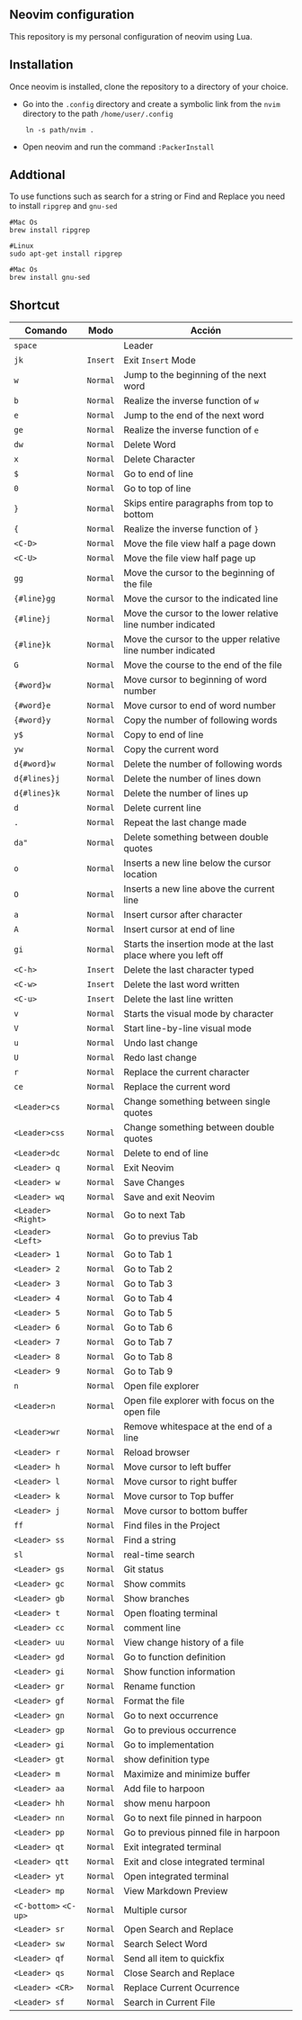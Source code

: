 ## Neovim configuration

This repository is my personal configuration of neovim using Lua.

## Installation

Once neovim is installed, clone the repository to a directory of your choice.

- Go into the `.config` directory and create a symbolic link from the `nvim` directory to the path `/home/user/.config`
```shell
    ln -s path/nvim .
```
- Open neovim and run the command `:PackerInstall`

## Addtional
To use functions such as search for a string or Find and Replace you need to install `ripgrep` and `gnu-sed`
```Shell
#Mac Os
brew install ripgrep

#Linux
sudo apt-get install ripgrep

```

```Shell
#Mac Os
brew install gnu-sed

```
## Shortcut


| Comando               | Modo     | Acción                                                         |
| --------------------- | -------- | ---------------------------------------------------------------|
| `space`               |          | Leader                                                         |
| `jk`                  | `Insert` | Exit `Insert` Mode                                             |
| `w`                   | `Normal` | Jump to the beginning of the next word                         |
| `b`                   | `Normal` | Realize the inverse function of `w`                            |
| `e`                   | `Normal` | Jump to the end of the next word                               |
| `ge`                  | `Normal` | Realize the inverse function of `e`                            |
| `dw`                  | `Normal` | Delete Word                                                    |
| `x`                   | `Normal` | Delete Character                                               |
| `$`                   | `Normal` | Go to end of line                                              |
| `0`                   | `Normal` | Go to top of line                                              |
| `}`                   | `Normal` | Skips entire paragraphs from top to bottom                     |
| `{`                   | `Normal` | Realize the inverse function of `}`                            |
| `<C-D>`               | `Normal` | Move the file view half a page down                            |
| `<C-U>`               | `Normal` | Move the file view half page up                                |
| `gg`                  | `Normal` | Move the cursor to the beginning of the file                   |
| `{#line}gg`           | `Normal` | Move the cursor to the indicated line                          |
| `{#line}j`            | `Normal` | Move the cursor to the lower relative line number indicated    |
| `{#line}k`            | `Normal` | Move the cursor to the upper relative line number indicated    |
| `G`                   | `Normal` | Move the course to the end of the file                         |
| `{#word}w`            | `Normal` | Move cursor to beginning of word number                        |
| `{#word}e`            | `Normal` | Move cursor to end of word number                              |
| `{#word}y`            | `Normal` | Copy the number of following words                             |
| `y$`                  | `Normal` | Copy to end of line                                            |
| `yw`                  | `Normal` | Copy the current word                                          |
| `d{#word}w`           | `Normal` | Delete the number of following words                           |
| `d{#lines}j`          | `Normal` | Delete the number of lines down                                |
| `d{#lines}k`          | `Normal` | Delete the number of lines up                                  |
| `d`                   | `Normal` | Delete current line                                            |
| `.`                   | `Normal` | Repeat the last change made                                    |
| `da"`                 | `Normal` | Delete something between double quotes                         |
| `o`                   | `Normal` | Inserts a new line below the cursor location                   |
| `O`                   | `Normal` | Inserts a new line above the current line                      |
| `a`                   | `Normal` | Insert cursor after character                                  |
| `A`                   | `Normal` | Insert cursor at end of line                                   |
| `gi`                  | `Normal` | Starts the insertion mode at the last place where you left off |
| `<C-h>`               | `Insert` | Delete the last character typed                                |
| `<C-w>`               | `Insert` | Delete the last word written                                   |
| `<C-u>`               | `Insert` | Delete the last line written                                   |
| `v`                   | `Normal` | Starts the visual mode by character                            |
| `V`                   | `Normal` | Start line-by-line visual mode                                 |
| `u`                   | `Normal` | Undo last change                                               |
| `U`                   | `Normal` | Redo last change                                               |
| `r`                   | `Normal` | Replace the current character                                  |
| `ce`                  | `Normal` | Replace the current word                                       |
| `<Leader>cs`          | `Normal` | Change something between single quotes                         |
| `<Leader>css`         | `Normal` | Change something between double quotes                         |
| `<Leader>dc`          | `Normal` | Delete to end of line                                          |
| `<Leader> q`          | `Normal` | Exit Neovim                                                    |
| `<Leader> w`          | `Normal` | Save Changes                                                   |
| `<Leader> wq`         | `Normal` | Save and exit Neovim                                           |
| `<Leader> <Right>`    | `Normal` | Go to next Tab                                                 |
| `<Leader> <Left>`     | `Normal` | Go to previus Tab                                              |
| `<Leader> 1`          | `Normal` | Go to Tab 1                                                    |
| `<Leader> 2`          | `Normal` | Go to Tab 2                                                    |
| `<Leader> 3`          | `Normal` | Go to Tab 3                                                    |
| `<Leader> 4`          | `Normal` | Go to Tab 4                                                    |
| `<Leader> 5`          | `Normal` | Go to Tab 5                                                    |
| `<Leader> 6`          | `Normal` | Go to Tab 6                                                    |
| `<Leader> 7`          | `Normal` | Go to Tab 7                                                    |
| `<Leader> 8`          | `Normal` | Go to Tab 8                                                    |
| `<Leader> 9`          | `Normal` | Go to Tab 9                                                    |
| `n`                   | `Normal` | Open file explorer                                             |
| `<Leader>n`           | `Normal` | Open file explorer with focus on the open file                 |
| `<Leader>wr`          | `Normal` | Remove whitespace at the end of a line                         |
| `<Leader> r`          | `Normal` | Reload browser                                                 |
| `<Leader> h`          | `Normal` | Move cursor to left buffer                                     |
| `<Leader> l`          | `Normal` | Move cursor to right buffer                                    |
| `<Leader> k`          | `Normal` | Move cursor to Top buffer                                      |
| `<Leader> j`          | `Normal` | Move cursor to bottom buffer                                   |
| `ff`                  | `Normal` | Find files in the Project                                      |
| `<Leader> ss`         | `Normal` | Find a string                                                  |
| `sl`                  | `Normal` | real-time search                                               |
| `<Leader> gs`         | `Normal` | Git status                                                     |
| `<Leader> gc`         | `Normal` | Show commits                                                   |
| `<Leader> gb`         | `Normal` | Show branches                                                  |
| `<Leader> t`          | `Normal` | Open floating terminal                                         |
| `<Leader> cc`         | `Normal` | comment line                                                   |
| `<Leader> uu`         | `Normal` | View change history of a file                                  |
| `<Leader> gd`         | `Normal` | Go to function definition                                      |
| `<Leader> gi`         | `Normal` | Show function information                                      |
| `<Leader> gr`         | `Normal` | Rename function                                                |
| `<Leader> gf`         | `Normal` | Format the file                                                |
| `<Leader> gn`         | `Normal` | Go to next occurrence                                          |
| `<Leader> gp`         | `Normal` | Go to previous occurrence                                      |
| `<Leader> gi`         | `Normal` | Go to implementation                                           |
| `<Leader> gt`         | `Normal` | show definition type                                           |
| `<Leader> m`          | `Normal` | Maximize and minimize buffer                                   |
| `<Leader> aa`         | `Normal` | Add file to harpoon                                            |
| `<Leader> hh`         | `Normal` | show menu harpoon                                              |
| `<Leader> nn`         | `Normal` | Go to next file pinned in harpoon                              |
| `<Leader> pp`         | `Normal` | Go to previous pinned file in harpoon                          |
| `<Leader> qt`         | `Normal` | Exit integrated terminal                                       |
| `<Leader> qtt`        | `Normal` | Exit and close integrated terminal                             |
| `<Leader> yt`         | `Normal` | Open integrated terminal                                       |
| `<Leader> mp`         | `Normal` | View Markdown Preview                                          |
| `<C-bottom>` `<C-up>` | `Normal` | Multiple cursor                                                |
| `<Leader> sr`         | `Normal` | Open Search and Replace                                        |
| `<Leader> sw`         | `Normal` | Search Select Word                                             |
| `<Leader> qf`         | `Normal` | Send all item to quickfix                                      |
| `<Leader> qs`         | `Normal` | Close Search and Replace                                       |
| `<Leader> <CR>`       | `Normal` | Replace Current Ocurrence                                      |
| `<Leader> sf`         | `Normal` | Search in Current File                                         |


